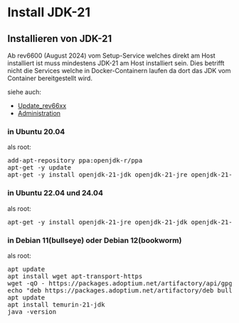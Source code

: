 # Install JDK-21
##  Installieren von JDK-21 
Ab rev6600 (August 2024) vom Setup-Service welches direkt am Host installiert ist muss mindestens JDK-21 
am Host installiert sein. Dies betrifft nicht die Services welche in Docker-Containern laufen da dort
das JDK vom Container bereitgestellt wird.

siehe auch:
* [Update_rev66xx](../Updaterev66xx/index.md)
* [Administration](../Administration/index.md)

###  in Ubuntu 20.04 
als root:
<pre>add-apt-repository ppa:openjdk-r/ppa
apt-get -y update
apt-get -y install openjdk-21-jdk openjdk-21-jre openjdk-21-jre-headless openjdk-21-source
</pre>

###  in Ubuntu 22.04 und 24.04 
als root:
<pre>apt-get -y install openjdk-21-jre openjdk-21-jdk openjdk-21-jre-headless openjdk-21-source</pre>

###  in Debian 11(bullseye) oder Debian 12(bookworm) 
als root:
<pre>apt update
apt install wget apt-transport-https
wget -qO - https://packages.adoptium.net/artifactory/api/gpg/key/public | tee /etc/apt/trusted.gpg.d/adoptium.asc
echo "deb https://packages.adoptium.net/artifactory/deb bullseye main" | tee /etc/apt/sources.list.d/adoptium.list
apt update
apt install temurin-21-jdk
java -version</pre>

